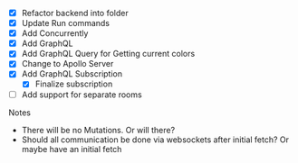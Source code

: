 - [x] Refactor backend into folder
- [x] Update Run commands
- [x] Add Concurrently 
- [x] Add GraphQL
- [x] Add GraphQL Query for Getting current colors
- [x] Change to Apollo Server
- [x] Add GraphQL Subscription
    - [x] Finalize subscription

- [ ] Add support for separate rooms

Notes

- There will be no Mutations. Or will there?
- Should all communication be done via websockets after initial fetch? Or maybe have an initial fetch